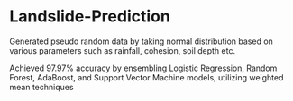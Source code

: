 # Landslide-Prediction
Generated pseudo random data by taking normal distribution based on various parameters such as rainfall, cohesion, soil depth etc.

Achieved 97.97% accuracy by ensembling Logistic Regression, Random Forest, AdaBoost, and Support Vector Machine models, utilizing weighted mean techniques
